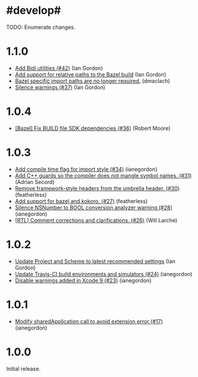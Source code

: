 # #develop#

 TODO: Enumerate changes.


# 1.1.0

* [Add Bidi utilities (#42)](https://github.com/material-foundation/material-internationalization-ios/pull/42) (Ian Gordon)
* [Add support for relative paths to the Bazel build](https://github.com/material-foundation/material-internationalization-ios/pull/41) (Ian Gordon)
* [Bazel specific import paths are no longer required.](https://github.com/material-foundation/material-internationalization-ios/pull/38) (dmaclach)
* [Silence warnings (#37)](https://github.com/material-foundation/material-internationalization-ios/pull/37) (Ian Gordon)

# 1.0.4

* [[Bazel] Fix BUILD file SDK dependencies (#36)](https://github.com/material-components/material-components-ios/commit/298b51d3523a346a404e7e8c8bda14e27ed65226) (Robert Moore)

# 1.0.3

* [Add compile time flag for import style (#34)](https://github.com/material-foundation/material-internationalization-ios/88af44b587cb03408a827b97aa82234f6a7abc23) (ianegordon)
* [Add C++ guards so the compiler does not mangle symbol names. (#31)](https://github.com/material-foundation/material-internationalization-ios/5060976bcf45947d1176f8e060d13d4447b60a10) (Adrian Secord)
* [Remove framework-style headers from the umbrella header. (#30)](https://github.com/material-foundation/material-internationalization-ios/fef1a31313a4a8aa0234cce416e1615c7054cf9d) (featherless)
* [Add support for bazel and kokoro. (#27)](https://github.com/material-foundation/material-internationalization-ios/42a9bdf739a8de112fbcf8d395640f3477306fae) (featherless)
* [Silence NSNumber to BOOL conversion analyzer warning (#28)](https://github.com/material-foundation/material-internationalization-ios/5630a566396477ce6df5fd48b885aefdf40826d6) (ianegordon)
* [[RTL] Comment corrections and clarifications. (#26)](https://github.com/material-foundation/material-internationalization-ios/b6d5bfb53cac16de15c75d6571da5e15cdea4884) (Will Larche)

# 1.0.2

* [Update Project and Scheme to latest recommended settings](https://github.com/material-foundation/material-internationalization-ios/8a0317501403463fab8c1d541eddf0f649df2fc6) (Ian Gordon)
* [Update Travis-CI build environments and simulators (#24)](https://github.com/material-foundation/material-internationalization-ios/25521a9733fea64a2c9cde737d1037d2ec5eee74) (ianegordon)
* [Disable warnings added in Xcode 9 (#23)](https://github.com/material-foundation/material-internationalization-ios/6909be2fcde579116d7e454ae308dac777b740bb) (ianegordon)

# 1.0.1

* [Modify sharedApplication call to avoid extension error (#17)](https://github.com/material-foundation/material-internationalization-ios/commit/902e392e78c11e8ae5169135dd7a0077bcf37d48) (ianegordon)

# 1.0.0

Initial release.

